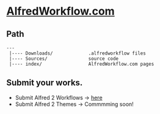 [AlfredWorkflow.com](http://AlfredWorkflow.com)
====

## Path

    --- 
     |---- Downloads/             .alfredworkflow files    
     |---- Sources/               source code                 
     |---- index/                 AlfredWorkflow.com pages

## Submit your works.

* Submit Alfred 2 Workflows -> [here](http://www.alfredworkflow.com/submit-alfred-workflow/)
* Submit Alfred 2 Themes -> Commmming soon!